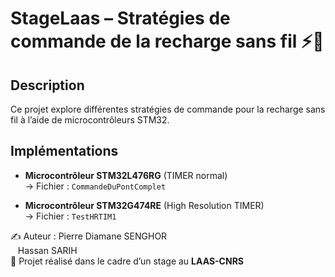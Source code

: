 # StageLaas – Stratégies de commande de la recharge sans fil ⚡🔋

## Description
Ce projet explore différentes stratégies de commande pour la recharge sans fil à l’aide de microcontrôleurs STM32.

## Implémentations

- **Microcontrôleur STM32L476RG** (TIMER normal)  
  → Fichier : `CommandeDuPontComplet`

- **Microcontrôleur STM32G474RE** (High Resolution TIMER)  
  → Fichier : `TestHRTIM1`


✍️ Auteur :       Pierre Diamane SENGHOR<br> 
&nbsp;&nbsp;&nbsp;Hassan SARIH <br>
📅 Projet réalisé dans le cadre d’un stage au **LAAS-CNRS**
